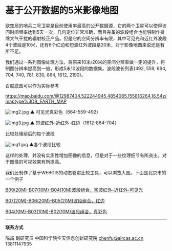 # 基于公开数据的5米影像地图

欧空局的哨兵二号卫星是目前使用率最高的公开数据源，它的两个卫星可以使得访问时间频率达到5天一次，几何定位非常准确，而且完备的波段组合也能够制作排除大气干扰的辐射校正产品。但是它的空间分辨率有限，其中可见光和近红外波段4个波段是10米，还有6个红边和短波红外波段是20米，对于影像地图来说还是有所不足。

我们通过一系列图像处理方法，将原来10米/20米的空间分辨率做一定的提升，将制图分辨率提高到一倍，形成5米10波段的数据集。波段波长列表(492, 559, 664, 704, 740, 781, 830, 864, 1612, 2190)。

百度底图可以作为实际参考

https://map.baidu.com/@12987404.522244945,4854065.155816264,16.54z/maptype%3DB_EARTH_MAP



![img2.jpg](https://s2.loli.net/2022/09/03/4D6k2nHcjUaBlNP.jpg)
▲ 可见光真彩色（664-559-492）

![img3.jpg](https://s2.loli.net/2022/09/03/9qKlM6gbptzGixP.jpg)
▲ 短波红外-近红外-红边（1612-864-704）

比较处理前后的每个波段

![img1.jpg](https://s2.loli.net/2022/09/03/O8d4nbk9iFzMBRU.jpg)
▲各个波段比较

这样的处理，并没有实质性增加图像的信息，但是对于一些纹理细节有所突出，对于图像的可视效果有所提高。



我们还制作了基于WEBGIS的动态卷帘比较工具，可以浏览大图。下面是北京市的一个例子

[B09(20M)-B07(10M)-B04(10M)波段组合，短波红外-近红外-可见光](http://satsee.radi.ac.cn:8080/guang/guang.html?uid=cc57c70e-e91b-4ba5-89b4-b7888f367663)

[B07(20M)-B06(20M)-B05(20M)波段组合，红边](http://satsee.radi.ac.cn:8080/guang/guang.html?uid=322ccebd-dec2-4d5c-93ab-28126f4af123)

[B04(10M)-B03(10M)-B02(10M)波段组合，真彩色](http://satsee.radi.ac.cn:8080/guang/guang.html?uid=eebdf409-1e7f-44e9-9ef8-6d12cb643f32)


---

**联系方式**

陈甫 副研究员
中国科学院空天信息创新研究院
chenfu@aircas.ac.cn
13811147935

